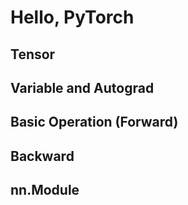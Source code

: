 # Hello, PyTorch

## Tensor

## Variable and Autograd

## Basic Operation (Forward)

## Backward

## nn.Module